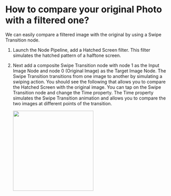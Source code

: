 # How to compare your original Photo with a filtered one?

We can easily compare a filtered image with the original by using a Swipe Transition node. 

1. Launch the Node Pipeline, add a Hatched Screen filter. This filter simulates the hatched pattern of a halftone screen.

2. Next add a composite Swipe Transition node with node 1 as the Input Image Node and node 0 (Original Image) as the Target Image Node. The Swipe Transition transitions from one image to another by simulating a swiping action. You should see the following that allows you to compare the Hatched Screen with the original image. You can tap on the Swipe Transition node and change the Time property. The Time property simulates the Swipe Transition animation and allows you to compare the two images at different points of the transition.

   <img src="https://user-images.githubusercontent.com/47021297/187808514-0bbdc973-aa2d-44d2-89c9-58921746a978.PNG" width="250">
